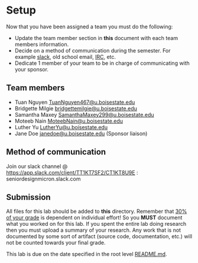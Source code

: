# Setup

Now that you have been assigned a team you must do the following:

- Update the team member section in **this** document with each team members information.
- Decide on a method of communication during the semester. For example [slack](https://slack.com/), old school email, [IRC](https://en.wikipedia.org/wiki/Internet_Relay_Chat), etc.
- Dedicate 1 member of your team to be in charge of communicating with your sponsor. 

## Team members

- Tuan Nguyen TuanNguyen467@u.boisestate.edu
- Bridgette Milgie bridgettemilgie@u.boisestate.edu
- Samantha Maxey SamanthaMaxey299@u.boisestate.edu
- Moteeb Nain MoteebNain@u.boisestate.edu
- Luther Yu LutherYu@u.boisestate.edu
- Jane Doe janedoe@u.boisestate.edu (Sponsor liaison)

## Method of communication

Join our slack channel @ https://app.slack.com/client/TT1KT7SF2/CT1KT8U9E : seniordesignmicron.slack.com

## Submission

All files for this lab should be added to **this** directory. Remember that [30% of your grade](../../docs/syllabus.md#grading) is dependent on individual effort! So you **MUST** document what you worked on for this lab. If you spent the entire lab doing research then you must upload a summary of your research. Any work that is not documented by some sort of artifact (source code, documentation, etc.) will not be counted towards your final grade.

This lab is due on the date specified in the root level [README.md](../../README.md).
